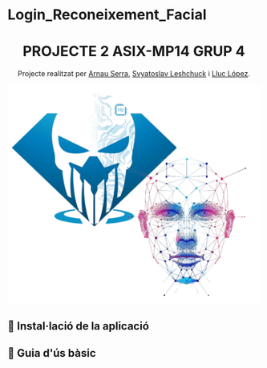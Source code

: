 # Login_Reconeixement_Facial
<h1 align="center">PROJECTE 2 ASIX-MP14 GRUP 4</h1>
<p align="center">Projecte realitzat per 
    <a href="https://github.com/arnauserrasoriano" target="_blank">Arnau Serra</a>, 
    <a href="https://github.com/sleshchuc" target="_blank">Svyatoslav Leshchuck</a> i 
    <a href="https://github.com/lluclopeziesebre" target="_blank">Lluc López</a>.
</p>

<p align="center"><img src="imatges/logo.PNG"></p>


## 🧪 Instal·lació de la aplicació


## 📖 Guia d'ús bàsic
